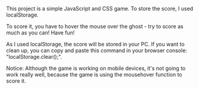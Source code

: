
This project is a simple JavaScript and CSS game. To store the score, I used localStorage.
 
To score it, you have to hover the mouse over the ghost - try to score as much as you can! 
Have fun!

As I used localStorage, the score will be stored in your PC. If you want to clean up, 
you can copy and paste this command in your browser console: "localStorage.clear();". 

Notice: Although the game is working on mobile devices, it's not going to work really well,
because the game is using the mousehover function to score it.
